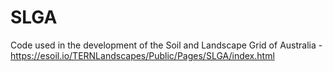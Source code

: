 # SLGA
Code used in the development of the Soil and Landscape Grid of Australia - https://esoil.io/TERNLandscapes/Public/Pages/SLGA/index.html
